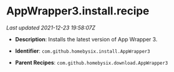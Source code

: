 # AppWrapper3.install.recipe

_Last updated 2021-12-23 19:58:07Z_

- **Description**: Installs the latest version of App Wrapper 3.

- **Identifier**: `com.github.homebysix.install.AppWrapper3`

- **Parent Recipes**: `com.github.homebysix.download.AppWrapper3`